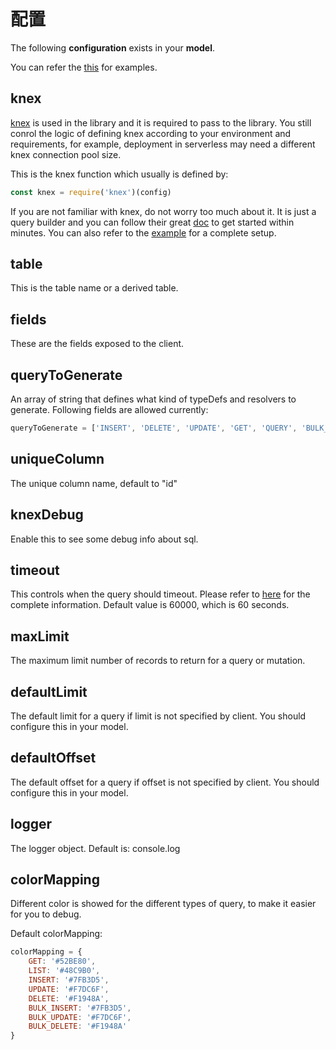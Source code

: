 # 配置

The following **configuration** exists in your **model**.

You can refer the [this](https://github.com/charlie0077/graphql-server-crud/blob/master/example/model) for examples.

## knex
[knex](http://knexjs.org/#Installation-node/) is used in the library and it is required to pass to the library. You still conrol the logic of defining knex according to your environment and requirements, for example, deployment in serverless may need a different knex connection pool size. 

This is the knex function which usually is defined by:
```js 
const knex = require('knex')(config)
```

If you are not familiar with knex, do not worry too much about it. It is just a query builder and you can follow their great [doc](http://knexjs.org/#Installation-node) to get started within minutes. You can also refer to the [example]([this](https://github.com/charlie0077/graphql-server-crud/blob/master/example)) for a complete setup.

## table
This is the table name or a derived table.

## fields
These are the fields exposed to the client.

## queryToGenerate
An array of string that defines what kind of typeDefs and resolvers to generate.
Following fields are allowed currently:
```js
queryToGenerate = ['INSERT', 'DELETE', 'UPDATE', 'GET', 'QUERY', 'BULK_INSERT', 'BULK_UPDATE', 'BULK_DELETE']
```

## uniqueColumn
The unique column name, default to "id"

## knexDebug
Enable this to see some debug info about sql.

## timeout
This controls when the query should timeout. Please refer to [here](http://knexjs.org/#Builder-timeout) for the complete information.
Default value is 60000, which is 60 seconds.

## maxLimit
The maximum limit number of records to return for a query or mutation.

## defaultLimit
The default limit for a query if limit is not specified by client.
You should configure this in your model.

## defaultOffset
The default offset for a query if offset is not specified by client.
You should configure this in your model.

## logger
The logger object. Default is: console.log

## colorMapping
Different color is showed for the different types of query, to make it easier for you to debug.

Default colorMapping:
```js
colorMapping = {
    GET: '#52BE80',
    LIST: '#48C9B0',
    INSERT: '#7FB3D5',
    UPDATE: '#F7DC6F',
    DELETE: '#F1948A',
    BULK_INSERT: '#7FB3D5',
    BULK_UPDATE: '#F7DC6F',
    BULK_DELETE: '#F1948A'
}
```
